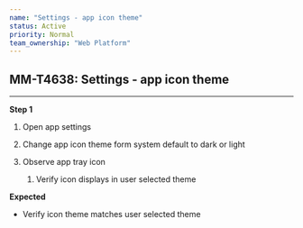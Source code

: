 ```yaml
---
name: "Settings - app icon theme"
status: Active
priority: Normal
team_ownership: "Web Platform"
---
```


## MM-T4638: Settings - app icon theme

---

**Step 1**

1. Open app settings

2. Change app icon theme form system default to dark or light

3. Observe app tray icon

   1. Verify icon displays in user selected theme

**Expected**

- Verify icon theme matches user selected theme
